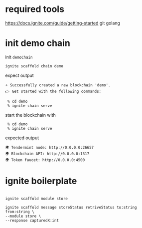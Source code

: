 

# required tools
https://docs.ignite.com/guide/getting-started
git
golang

# init demo chain

init `demoChain`
```shell
ignite scaffold chain demo 
```
expect output
```shell
⭐️ Successfully created a new blockchain 'demo'.
👉 Get started with the following commands:

 % cd demo
 % ignite chain serve
```

start the blockchain with
```shell
 % cd demo
 % ignite chain serve
```

expected output
```shell
🌍 Tendermint node: http://0.0.0.0:26657
🌍 Blockchain API: http://0.0.0.0:1317
🌍 Token faucet: http://0.0.0.0:4500
```


# ignite boilerplate
```shell

ignite scaffold module store

ignite scaffold message storeStatus retriveStatus to:string from:string \
--module store \
--response capturedX:int

```
